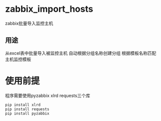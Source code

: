 # zabbix_import_hosts
zabbix批量导入监控主机

## 用途
从excel表中批量导入被监控主机
自动根据分组名称创建分组
根据模板名称匹配主机监控模板


# 使用前提
程序需要使用pyzabbix xlrd requests三个库
```
pip install xlrd
pip install requests
pip install pyzabbix

```

